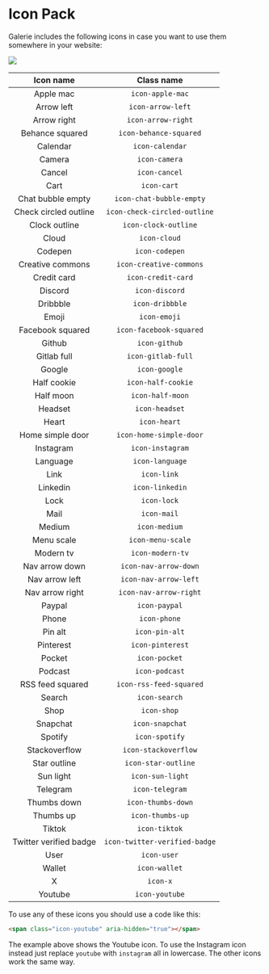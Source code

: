 # Icon Pack

Galerie includes the following icons in case you want to use them somewhere in your website:

![](https://res.cloudinary.com/edev/image/upload/v1737816323/galerie/Screenshot_2025-01-25_at_15-43-38_Galerie_Web_Font.jpg)

|       Icon name        |          Class name           |
|:----------------------:|:-----------------------------:|
|       Apple mac        |       `icon-apple-mac`        |
|       Arrow left       |       `icon-arrow-left`       |
|      Arrow right       |      `icon-arrow-right`       |
|    Behance squared     |    `icon-behance-squared`     |
|        Calendar        |        `icon-calendar`        |
|         Camera         |         `icon-camera`         |
|         Cancel         |         `icon-cancel`         |
|          Cart          |          `icon-cart`          |
|   Chat bubble empty    |   `icon-chat-bubble-empty`    |
| Check circled outline  | `icon-check-circled-outline`  |
|     Clock outline      |     `icon-clock-outline`      |
|         Cloud          |         `icon-cloud`          |
|        Codepen         |        `icon-codepen`         |
|    Creative commons    |    `icon-creative-commons`    |
|      Credit card       |      `icon-credit-card`       |
|        Discord         |        `icon-discord`         |
|        Dribbble        |        `icon-dribbble`        |
|         Emoji          |         `icon-emoji`          |
|    Facebook squared    |    `icon-facebook-squared`    |
|         Github         |         `icon-github`         |
|      Gitlab full       |      `icon-gitlab-full`       |
|         Google         |         `icon-google`         |
|      Half cookie       |      `icon-half-cookie`       |
|       Half moon        |       `icon-half-moon`        |
|        Headset         |        `icon-headset`         |
|         Heart          |         `icon-heart`          |
|    Home simple door    |    `icon-home-simple-door`    |
|       Instagram        |       `icon-instagram`        |
|        Language        |        `icon-language`        |
|          Link          |          `icon-link`          |
|        Linkedin        |        `icon-linkedin`        |
|          Lock          |          `icon-lock`          |
|          Mail          |          `icon-mail`          |
|         Medium         |         `icon-medium`         |
|       Menu scale       |       `icon-menu-scale`       |
|       Modern tv        |       `icon-modern-tv`        |
|     Nav arrow down     |     `icon-nav-arrow-down`     |
|     Nav arrow left     |     `icon-nav-arrow-left`     |
|    Nav arrow right     |    `icon-nav-arrow-right`     |
|         Paypal         |         `icon-paypal`         |
|         Phone          |         `icon-phone`          |
|        Pin alt         |        `icon-pin-alt`         |
|       Pinterest        |       `icon-pinterest`        |
|         Pocket         |         `icon-pocket`         |
|        Podcast         |        `icon-podcast`         |
|    RSS feed squared    |    `icon-rss-feed-squared`    |
|         Search         |         `icon-search`         |
|          Shop          |          `icon-shop`          |
|        Snapchat        |        `icon-snapchat`        |
|        Spotify         |        `icon-spotify`         |
|     Stackoverflow      |     `icon-stackoverflow`      |
|      Star outline      |      `icon-star-outline`      |
|       Sun light        |       `icon-sun-light`        |
|        Telegram        |        `icon-telegram`        |
|      Thumbs down       |      `icon-thumbs-down`       |
|       Thumbs up        |       `icon-thumbs-up`        |
|         Tiktok         |         `icon-tiktok`         |
| Twitter verified badge | `icon-twitter-verified-badge` |
|          User          |          `icon-user`          |
|         Wallet         |         `icon-wallet`         |
|           X            |           `icon-x`            |
|        Youtube         |        `icon-youtube`         |

To use any of these icons you should use a code like this:

```html
<span class="icon-youtube" aria-hidden="true"></span>
```

The example above shows the Youtube icon. To use the Instagram icon instead just replace `youtube` with `instagram` all in lowercase. The other icons work the same way.
